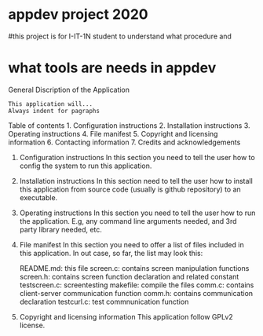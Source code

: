 # appdev project 2020

#this project is for I-IT-1N student to understand what procedure and
# what tools are needs in appdev

General Discription of the Application

	This application will...
	Always indent for pagraphs

Table of contents
	1. Configuration instructions
	2. Installation instructions
	3. Operating instructions
	4. File manifest
	5. Copyright and licensing information
	6. Contacting information
	7. Credits and acknowledgements

1. Configuration instructions
	In this section you need to tell the user how to config the system
	to run this application.

2. Installation instructions
	In this section need to tell the user how to install this application
	from source code (usually is github repository) to an executable.

3. Operating instructions
	In this section you need to tell the user how to run the application. E.g,
	any command line arguments needed, and 3rd party library needed, etc.

4. File manifest
	In this section you need to offer a list of files included in this 
	application. In out case, so far, the list may look this:

	README.md:		this file
	screen.c:		contains screen manipulation functions
	screen.h:		contains screen function declaration and related constant
	testscreen.c:	screentesting
	makefile:		compile the files
	comm.c:			contains client-server communication function
	comm.h:			contains communication declaration
	testcurl.c:		test commnunication function

5. Copyright and licensing information
	This application follow GPLv2 license.
